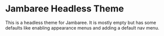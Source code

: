 # Jambaree Headless Theme

This is a headless theme for Jambaree. It is mostly empty but has some defaults like enabling appearance menus and adding a default nav menu.
